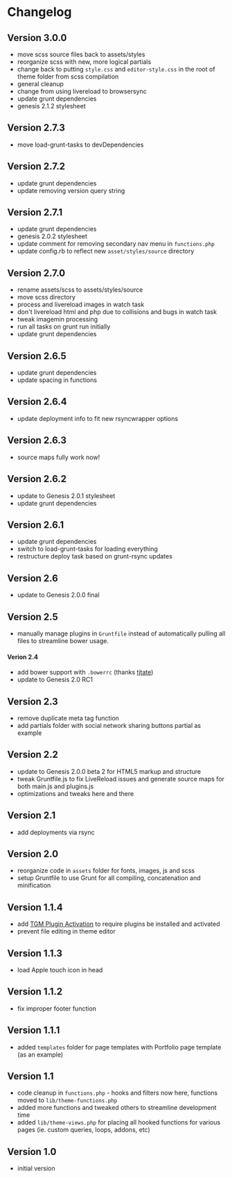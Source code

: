 # Changelog

## Version 3.0.0

* move scss source files back to assets/styles
* reorganize scss with new, more logical partials
* change back to putting `style.css` and `editor-style.css` in the root of theme folder from scss compilation
* general cleanup
* change from using livereload to browsersync
* update grunt dependencies
* genesis 2.1.2 stylesheet

## Version 2.7.3

* move load-grunt-tasks to devDependencies

## Version 2.7.2

* update grunt dependencies
* update removing version query string

## Version 2.7.1

* update grunt dependencies
* genesis 2.0.2 stylesheet
* update comment for removing secondary nav menu in `functions.php`
* update config.rb to reflect new `asset/styles/source` directory

## Version 2.7.0

* rename assets/scss to assets/styles/source
* move scss directory
* process and livereload images in watch task
* don't livereload html and php due to collisions and bugs in watch task
* tweak imagemin processing
* run all tasks on grunt run initially
* update grunt dependencies

## Version 2.6.5

* update grunt dependencies
* update spacing in functions

## Version 2.6.4

* update deployment info to fit new rsyncwrapper options

## Version 2.6.3

* source maps fully work now!

## Version 2.6.2

* update to Genesis 2.0.1 stylesheet
* update grunt dependencies

## Version 2.6.1

* update grunt dependencies
* switch to load-grunt-tasks for loading everything
* restructure deploy task based on grunt-rsync updates

## Version 2.6

* update to Genesis 2.0.0 final

## Version 2.5

* manually manage plugins in `Gruntfile` instead of automatically pulling all files to streamline bower usage.

#### Verion 2.4

* add bower support with `.bowerrc` (thanks [tjtate](https://github.com/tjtate))
* update to Genesis 2.0 RC1

## Version 2.3

* remove duplicate meta tag function
* add partials folder with social network sharing buttons partial as example

## Version 2.2

* update to Genesis 2.0.0 beta 2 for HTML5 markup and structure
* tweak Gruntfile.js to fix LiveReload issues and generate source maps for both main.js and plugins.js
* optimizations and tweaks here and there

## Version 2.1

* add deployments via rsync

## Version 2.0

* reorganize code in `assets` folder for fonts, images, js and scss
* setup Gruntfile to use Grunt for all compiling, concatenation and minification

## Version 1.1.4

* add [TGM Plugin Activation](http://tgmpluginactivation.com/) to require plugins be installed and activated
* prevent file editing in theme editor

## Version 1.1.3

* load Apple touch icon in head

## Version 1.1.2

* fix improper footer function

## Version 1.1.1

* added `templates` folder for page templates with Portfolio page template (as an example)

## Version 1.1

* code cleanup in `functions.php` - hooks and filters now here, functions moved to `lib/theme-functions.php`
* added more functions and tweaked others to streamline development time
* added `lib/theme-views.php` for placing all hooked functions for various pages (ie. custom queries, loops, addons, etc)

## Version 1.0

* initial version
